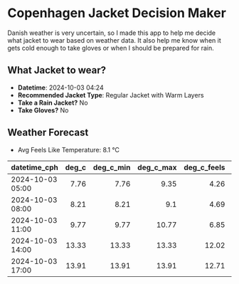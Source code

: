 
# Copenhagen Jacket Decision Maker

Danish weather is very uncertain, so I made this app to help me decide what jacket to wear based on weather data. 
It also help me know when it gets cold enough to take gloves or when I should be prepared for rain.

## What Jacket to wear?

- **Datetime**: 2024-10-03 04:24
- **Recommended Jacket Type**: Regular Jacket with Warm Layers
- **Take a Rain Jacket?** No
- **Take Gloves?** No

## Weather Forecast
- Avg Feels Like Temperature: 8.1 °C

| datetime_cph     |   deg_c |   deg_c_min |   deg_c_max |   deg_c_feels | weather   | wind   | rain   |
|:-----------------|--------:|------------:|------------:|--------------:|:----------|:-------|:-------|
| 2024-10-03 05:00 |    7.76 |        7.76 |        9.35 |          4.26 | Clouds    | High   | None   |
| 2024-10-03 08:00 |    8.21 |        8.21 |        9.1  |          4.69 | Clouds    | High   | None   |
| 2024-10-03 11:00 |    9.77 |        9.77 |       10.77 |          6.85 | Clear     | Medium | None   |
| 2024-10-03 14:00 |   13.33 |       13.33 |       13.33 |         12.02 | Clear     | Medium | None   |
| 2024-10-03 17:00 |   13.91 |       13.91 |       13.91 |         12.71 | Clear     | Medium | None   |
        